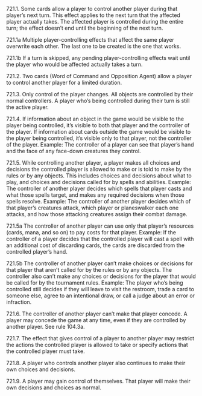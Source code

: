 721.1. Some cards allow a player to control another player during that player’s next turn. This effect applies to the next turn that the affected player actually takes. The affected player is controlled during the entire turn; the effect doesn’t end until the beginning of the next turn.

721.1a Multiple player-controlling effects that affect the same player overwrite each other. The last one to be created is the one that works.

721.1b If a turn is skipped, any pending player-controlling effects wait until the player who would be affected actually takes a turn.

721.2. Two cards (Word of Command and Opposition Agent) allow a player to control another player for a limited duration.

721.3. Only control of the player changes. All objects are controlled by their normal controllers. A player who’s being controlled during their turn is still the active player.

721.4. If information about an object in the game would be visible to the player being controlled, it’s visible to both that player and the controller of the player. If information about cards outside the game would be visible to the player being controlled, it’s visible only to that player, not the controller of the player.
Example: The controller of a player can see that player’s hand and the face of any face-down creatures they control.

721.5. While controlling another player, a player makes all choices and decisions the controlled player is allowed to make or is told to make by the rules or by any objects. This includes choices and decisions about what to play, and choices and decisions called for by spells and abilities.
Example: The controller of another player decides which spells that player casts and what those spells target, and makes any required decisions when those spells resolve.
Example: The controller of another player decides which of that player’s creatures attack, which player or planeswalker each one attacks, and how those attacking creatures assign their combat damage.

721.5a The controller of another player can use only that player’s resources (cards, mana, and so on) to pay costs for that player.
Example: If the controller of a player decides that the controlled player will cast a spell with an additional cost of discarding cards, the cards are discarded from the controlled player’s hand.

721.5b The controller of another player can’t make choices or decisions for that player that aren’t called for by the rules or by any objects. The controller also can’t make any choices or decisions for the player that would be called for by the tournament rules.
Example: The player who’s being controlled still decides if they will leave to visit the restroom, trade a card to someone else, agree to an intentional draw, or call a judge about an error or infraction.

721.6. The controller of another player can’t make that player concede. A player may concede the game at any time, even if they are controlled by another player. See rule 104.3a.

721.7. The effect that gives control of a player to another player may restrict the actions the controlled player is allowed to take or specify actions that the controlled player must take.

721.8. A player who controls another player also continues to make their own choices and decisions.

721.9. A player may gain control of themselves. That player will make their own decisions and choices as normal.